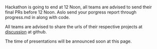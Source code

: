 Hackathon is going to end at 12 Noon, all teams are advised to send their final PRs before 12 Noon. Aslo send your porgress report through progress.md in along with code.

All teams are advised to share the urls of their respective projects at [discussion](https://github.com/Computer-Science-and-Engineering-GNDEC/Hackathon-1.0/discussions/59) at github.

The time of presentations will be announced soon at this page.



